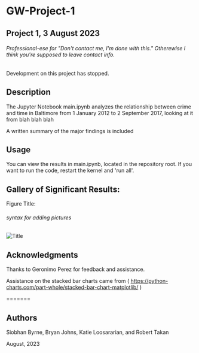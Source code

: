 # GW-Project-1
## Project 1, 3 August 2023

###### Professional-ese for "Don't contact me, I'm done with this." Otherewise I think you're supposed to leave contact info.

Development on this project has stopped.

## Description

The Jupyter Notebook main.ipynb analyzes the relationship between crime and time in Baltimore from 1 January 2012 to 2 September 2017, looking at it from blah blah blah

A written summary of the major findings is included

## Usage

You can view the results in main.ipynb, located in the repository root. If you want to run the code, restart the kernel and 'run all'.

## Gallery of Significant Results:

Figure Title:

###### syntax for adding pictures

![Title](Images/Fig1.png)

## Acknowledgments

Thanks to Geronimo Perez for feedback and assistance.

Assistance on the stacked bar charts came from ( https://python-charts.com/part-whole/stacked-bar-chart-matplotlib/ )

=======
## Authors

Siobhan Byrne, Bryan Johns, Katie Loosararian, and Robert Takan

August, 2023


